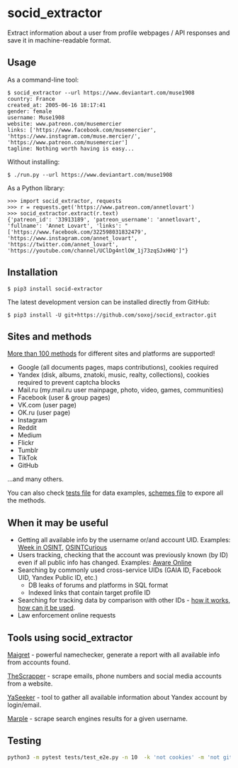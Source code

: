 # socid_extractor

Extract information about a user from profile webpages / API responses and save it in machine-readable format.

## Usage

As a command-line tool:
```
$ socid_extractor --url https://www.deviantart.com/muse1908
country: France
created_at: 2005-06-16 18:17:41
gender: female
username: Muse1908
website: www.patreon.com/musemercier
links: ['https://www.facebook.com/musemercier', 'https://www.instagram.com/muse.mercier/', 'https://www.patreon.com/musemercier']
tagline: Nothing worth having is easy...
```

Without installing: 
```
$ ./run.py --url https://www.deviantart.com/muse1908
```

As a Python library:
```
>>> import socid_extractor, requests
>>> r = requests.get('https://www.patreon.com/annetlovart')
>>> socid_extractor.extract(r.text)
{'patreon_id': '33913189', 'patreon_username': 'annetlovart', 'fullname': 'Annet Lovart', 'links': "['https://www.facebook.com/322598031832479', 'https://www.instagram.com/annet_lovart', 'https://twitter.com/annet_lovart', 'https://youtube.com/channel/UClDg4ntlOW_1j73zqSJxHHQ']"}
```

## Installation

    $ pip3 install socid-extractor

The latest development version can be installed directly from GitHub:

    $ pip3 install -U git+https://github.com/soxoj/socid_extractor.git

## Sites and methods

[More than 100 methods](https://github.com/soxoj/socid-extractor/blob/master/METHODS.md) for different sites and platforms are supported!

- Google (all documents pages, maps contributions), cookies required
- Yandex (disk, albums, znatoki, music, realty, collections), cookies required to prevent captcha blocks
- Mail.ru (my.mail.ru user mainpage, photo, video, games, communities)
- Facebook (user & group pages)
- VK.com (user page)
- OK.ru (user page)
- Instagram
- Reddit
- Medium
- Flickr
- Tumblr
- TikTok
- GitHub

...and many others.

You can also check [tests file](https://github.com/soxoj/socid-extractor/blob/master/tests/test_e2e.py) for data examples, [schemes file](https://github.com/soxoj/socid-extractor/blob/master/socid_extractor/schemes.py) to expore all the methods.

## When it may be useful

- Getting all available info by the username or/and account UID. Examples: [Week in OSINT](https://medium.com/week-in-osint/getting-a-grasp-on-googleids-77a8ab707e43), [OSINTCurious](https://osintcurio.us/2019/10/01/searching-instagram-part-2/)
- Users tracking, checking that the account was previously known (by ID) even if all public info has changed. Examples: [Aware Online](https://www.aware-online.com/en/importance-of-user-ids-in-social-media-investigations/)
- Searching by commonly used cross-service UIDs (GAIA ID, Facebook UID, Yandex Public ID, etc.)
  - DB leaks of forums and platforms in SQL format
  - Indexed links that contain target profile ID
- Searching for tracking data by comparison with other IDs - [how it works](https://www.eff.org/wp/behind-the-one-way-mirror), [how can it be used](https://www.nytimes.com/interactive/2019/12/19/opinion/location-tracking-cell-phone.html).
- Law enforcement online requests

## Tools using socid_extractor

[Maigret](https://github.com/soxoj/maigret) - powerful namechecker, generate a report with all available info from accounts found.

[TheScrapper](https://github.com/champmq/TheScrapper) - scrape emails, phone numbers and social media accounts from a website.

[YaSeeker](https://github.com/HowToFind-bot/YaSeeker) - tool to gather all available information about Yandex account by login/email.

[Marple](https://github.com/soxoj/marple) - scrape search engines results for a given username.

## Testing

```sh
python3 -m pytest tests/test_e2e.py -n 10  -k 'not cookies' -m 'not github_failed and not rate_limited'
```
